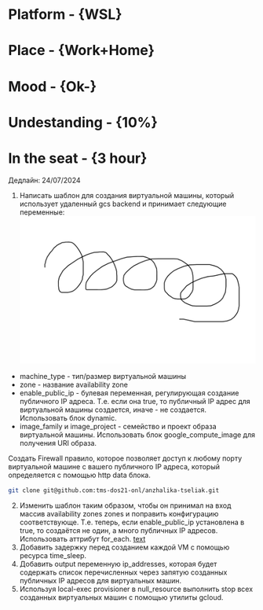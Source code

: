 # Platform     - {WSL}
# Place        - {Work+Home}
# Mood         - {Ok-}
# Undestanding - {10%}
# In the seat  - {3 hour}

Дедлайн: 24/07/2024

1. Написать шаблон для создания виртуальной машины, который использует удаленный gcs backend и принимает следующие переменные:
![Resault 1](Pic/1.png)
- machine_type - тип/размер виртуальной машины
- zone - название availability zone
- enable_public_ip - булевая переменная, регулирующая создание публичного IP адреса. Т.е. если она true, то публичный IP адрес для виртуальной машины создается, иначе - не создается. Использовать блок dynamic.
- image_family и image_project - семейство и проект образа виртуальной машины. Использовать блок google_compute_image для получения URI образа.

Создать Firewall правило, которое позволяет доступ к любому порту виртуальной машине с вашего публичного IP адреса, который определяется с помощью http data блока.

``` bash
git clone git@github.com:tms-dos21-onl/anzhalika-tseliak.git
``` 

2. Изменить шаблон таким образом, чтобы он принимал на вход массив availability zones zones и поправить конфигурацию соответствующе. Т.е. теперь, если enable_public_ip установлена в true, то создаётся не один, а много публичных IP адресов. Использовать аттрибут for_each.
[text](Pic/1.txt)
3. Добавить задержку перед созданием каждой VM с помощью ресурса time_sleep.
4. Добавить output переменную ip_addresses, которая будет содержать список перечисленных через запятую созданных публичных IP адресов для виртуальных машин.
5. Используя local-exec provisioner в null_resource выполнить stop всех созданных виртуальных машин с помощью утилиты gcloud.